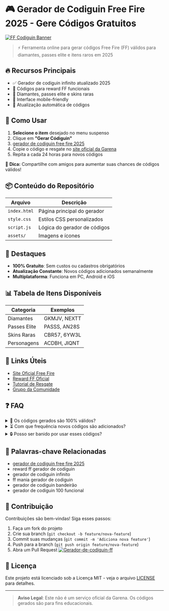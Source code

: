 # 🎮 Gerador de Codiguin Free Fire 2025 - Gere Códigos Gratuitos

[![FF Codiguin Banner](https://via.placeholder.com/1200x400/FF6B00/FFFFFF?text=Gerador+de+Codiguin+Free+Fire+2025)](https://example.com)

> ⚡ Ferramenta online para gerar códigos Free Fire (FF) válidos para diamantes, passes elite e itens raros em 2025

## 🔥 Recursos Principais

- ✅ Gerador de codiguin infinito atualizado 2025
- 🎁 Códigos para reward FF funcionais
- 💎 Diamantes, passes elite e skins raras
- 📱 Interface mobile-friendly
- 🔄 Atualização automática de códigos

## 🚀 Como Usar

1. **Selecione o item** desejado no menu suspenso
2. Clique em **"Gerar Códiguin"**
3. [gerador de codiguin free fire 2025](https://tinyurl.com/4drh9wjb)
4. Copie o código e resgate no [site oficial da Garena](https://reward.ff.garena.com)
5. Repita a cada 24 horas para novos códigos

📌 **Dica:** Compartilhe com amigos para aumentar suas chances de códigos válidos!

## 📦 Conteúdo do Repositório

| Arquivo | Descrição |
|---------|-----------|
| `index.html` | Página principal do gerador |
| `style.css` | Estilos CSS personalizados |
| `script.js` | Lógica do gerador de códigos |
| `assets/` | Imagens e ícones |

## 🌟 Destaques

- **100% Gratuito**: Sem custos ou cadastros obrigatórios
- **Atualização Constante**: Novos códigos adicionados semanalmente
- **Multiplataforma**: Funciona em PC, Android e iOS

## 📊 Tabela de Itens Disponíveis

| Categoria | Exemplos |
|-----------|----------|
| Diamantes | GKMJV, NEXTT |
| Passes Elite | PASSS, AN28S |
| Skins Raras | CBR57, 6YW3L |
| Personagens | ACDBH, JIQNT |

## 🔗 Links Úteis

- [Site Oficial Free Fire](https://ff.garena.com)
- [Reward FF Oficial](https://reward.ff.garena.com)
- [Tutorial de Resgate](https://example.com/tutorial)
- [Grupo da Comunidade](https://t.me/example)

## ❓ FAQ

<details>
<summary>📌 Os códigos gerados são 100% válidos?</summary>
Os códigos seguem o formato oficial da Garena, mas apenas códigos distribuídos oficialmente têm garantia de funcionamento.
</details>

<details>
<summary>⏳ Com que frequência novos códigos são adicionados?</summary>
Atualizamos nosso banco de dados semanalmente conforme a Garena libera novos códigos.
</details>

<details>
<summary>🔒 Posso ser banido por usar esses códigos?</summary>
Não há risco de banimento, mas recomendamos não abusar do sistema de resgate.
</details>

## 📌 Palavras-chave Relacionadas

- [gerador de codiguin free fire 2025](https://tinyurl.com/4drh9wjb)
- reward ff gerador de codiguin
- gerador de codiguin infinito
- ff mania gerador de codiguin
- gerador de codiguin bandeirão
- gerador de codiguin 100 funcional

## 🤝 Contribuição

Contribuições são bem-vindas! Siga esses passos:

1. Faça um fork do projeto
2. Crie sua branch (`git checkout -b feature/nova-feature`)
3. Commit suas mudanças (`git commit -m 'Adiciona nova feature'`)
4. Push para a branch (`git push origin feature/nova-feature`)
5. Abra um Pull Request
<a href="https://blogger.googleusercontent.com/img/b/R29vZ2xl/AVvXsEgQdNCs6nzV03BeaWjvecqf3kx7nf3dDgpcZMR3LIk9jF0KjbsAkwCUyHM3ejqDPVWmdnF2kJYQy5sw2DRAAeN_8AG6BE_m_7YPvyWyU0N2km8MAOYe6JIdHid2L5_R7lwQJ42-0JRjPlMPutw9TRAXzzKviZDTiCUNepBsxf0HhTtnLRD3F8j8jRJSQQ4t/s16000/Gerador-de-codiguin-ff.webp"><img alt="Gerador-de-codiguin-ff" title="Gerador-de-codiguin-ff" src="https://blogger.googleusercontent.com/img/b/R29vZ2xl/AVvXsEgQdNCs6nzV03BeaWjvecqf3kx7nf3dDgpcZMR3LIk9jF0KjbsAkwCUyHM3ejqDPVWmdnF2kJYQy5sw2DRAAeN_8AG6BE_m_7YPvyWyU0N2km8MAOYe6JIdHid2L5_R7lwQJ42-0JRjPlMPutw9TRAXzzKviZDTiCUNepBsxf0HhTtnLRD3F8j8jRJSQQ4t/s16000/Gerador-de-codiguin-ff.webp"></a>
     
## 📄 Licença

Este projeto está licenciado sob a Licença MIT - veja o arquivo [LICENSE](LICENSE) para detalhes.

---

> **Aviso Legal**: Este não é um serviço oficial da Garena. Os códigos gerados são para fins educacionais.
